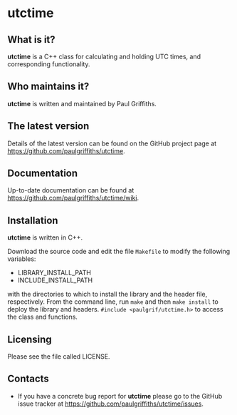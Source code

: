 utctime
=======

What is it?
-----------

**utctime** is a C++ class for calculating and holding UTC times, and
corresponding functionality.

Who maintains it?
-----------------
**utctime** is written and maintained by Paul Griffiths.

The latest version
------------------
Details of the latest version can be found on the GitHub project page at
<https://github.com/paulgriffiths/utctime>.

Documentation
-------------
Up-to-date documentation can be found at
<https://github.com/paulgriffiths/utctime/wiki>.


Installation
------------
**utctime** is written in C++.

Download the source code and edit the file `Makefile` to modify the
following variables:
* LIBRARY_INSTALL_PATH
* INCLUDE_INSTALL_PATH

with the directories to which to install the library and the header file,
respectively. From the command line, run `make` and then `make install` to
deploy the library and headers. `#include <paulgrif/utctime.h>` to access
the class and functions.

Licensing
---------
Please see the file called LICENSE.

Contacts
--------
* If you have a concrete bug report for **utctime** please go to the GitHub
issue tracker at <https://github.com/paulgriffiths/utctime/issues>.
